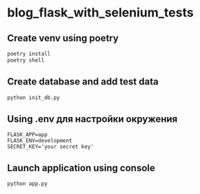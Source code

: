 # blog_flask_with_selenium_tests

## Create venv using poetry
```bash
poetry install
poetry shell
```

## Create database and add test data
```bash
python init_db.py
```

## Using .env для настройки окружения
```
FLASK_APP=app
FLASK_ENV=development
SECRET_KEY='your secret key'
```

## Launch application using console
```bash
python app.py
```